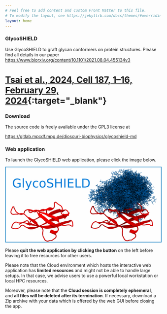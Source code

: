 ```yaml
---
# Feel free to add content and custom Front Matter to this file.
# To modify the layout, see https://jekyllrb.com/docs/themes/#overriding-theme-defaults
layout: home
---
```


### GlycoSHIELD

Use GlycoSHIELD to graft glycan conformers on protein structures.
Please find all details in our paper
https://www.biorxiv.org/content/10.1101/2021.08.04.455134v3

# [Tsai et al., 2024, Cell 187, 1–16, February 29, 2024](https://doi.org/10.1016/j.cell.2024.01.034){:target="_blank"}

### Download

The source code is freely available under the GPL3 license at

<https://gitlab.mpcdf.mpg.de/dioscuri-biophysics/glycoshield-md>

### Web application

To launch the GlycoSHIELD web application, please click the image below.

<a href="https://notebooks.mpcdf.mpg.de/binder/v2/git/https%3A%2F%2Fgitlab.mpcdf.mpg.de%2Fdioscuri-biophysics%2Fglycoshield-md.git/webapp_online?urlpath=streamlit" target="_blank">
<img src="GSlogo-large.png" style="border:2px solid #3792cb;" alt="GS">
</a>

Please **quit the web application by clicking the button** on the left before
leaving it to free resources for other users.

Please note that the Cloud environment which hosts the interactive web
application has **limited resources** and might not be able to handle large
setups. In that case, we advise users to use a powerful local workstation or
local HPC resources.

Moreover, please note that the **Cloud session is completely ephemeral**, and **all
files will be deleted after its termination**. If necessary, download a Zip
archive with your data which is offered by the web GUI before closing the app.
